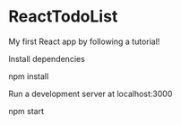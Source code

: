 # ReactTodoList
My first React app by following a tutorial!

Install dependencies 

npm install

Run a development server at localhost:3000

npm start


